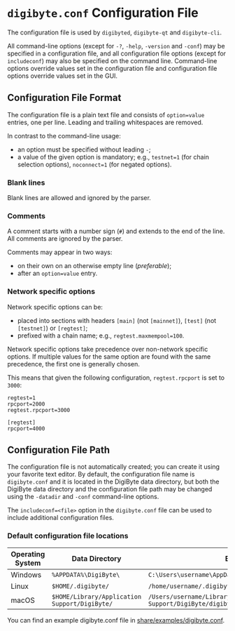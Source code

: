 # `digibyte.conf` Configuration File

The configuration file is used by `digibyted`, `digibyte-qt` and `digibyte-cli`.

All command-line options (except for `-?`, `-help`, `-version` and `-conf`) may be specified in a configuration file, and all configuration file options (except for `includeconf`) may also be specified on the command line. Command-line options override values set in the configuration file and configuration file options override values set in the GUI.

## Configuration File Format

The configuration file is a plain text file and consists of `option=value` entries, one per line. Leading and trailing whitespaces are removed.

In contrast to the command-line usage:
- an option must be specified without leading `-`;
- a value of the given option is mandatory; e.g., `testnet=1` (for chain selection options), `noconnect=1` (for negated options).

### Blank lines

Blank lines are allowed and ignored by the parser.

### Comments

A comment starts with a number sign (`#`) and extends to the end of the line. All comments are ignored by the parser.

Comments may appear in two ways:
- on their own on an otherwise empty line (_preferable_);
- after an `option=value` entry.

### Network specific options

Network specific options can be:
- placed into sections with headers `[main]` (not `[mainnet]`), `[test]` (not `[testnet]`) or `[regtest]`;
- prefixed with a chain name; e.g., `regtest.maxmempool=100`.

Network specific options take precedence over non-network specific options.
If multiple values for the same option are found with the same precedence, the
first one is generally chosen.

This means that given the following configuration, `regtest.rpcport` is set to `3000`:

```
regtest=1
rpcport=2000
regtest.rpcport=3000

[regtest]
rpcport=4000
```

## Configuration File Path

The configuration file is not automatically created; you can create it using your favorite text editor. By default, the configuration file name is `digibyte.conf` and it is located in the DigiByte data directory, but both the DigiByte data directory and the configuration file path may be changed using the `-datadir` and `-conf` command-line options.

The `includeconf=<file>` option in the `digibyte.conf` file can be used to include additional configuration files.

### Default configuration file locations

Operating System | Data Directory | Example Path
-- | -- | --
Windows | `%APPDATA%\DigiByte\` | `C:\Users\username\AppData\Roaming\DigiByte\digibyte.conf`
Linux | `$HOME/.digibyte/` | `/home/username/.digibyte/digibyte.conf`
macOS | `$HOME/Library/Application Support/DigiByte/` | `/Users/username/Library/Application Support/DigiByte/digibyte.conf`

You can find an example digibyte.conf file in [share/examples/digibyte.conf](../share/examples/digibyte.conf).
